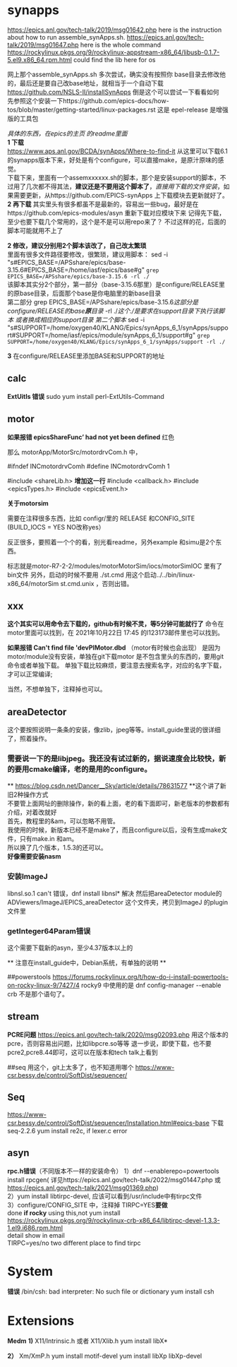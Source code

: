 # synapps
https://epics.anl.gov/tech-talk/2019/msg01642.php  here is the instruction about how to run assemble_synApps.sh.
https://epics.anl.gov/tech-talk/2019/msg01647.php   here is the whole command
https://rockylinux.pkgs.org/9/rockylinux-appstream-x86_64/libusb-0.1.7-5.el9.x86_64.rpm.html  could find the lib here for os


网上那个assemble_synApps.sh 多次尝试，确实没有按照你 base目录去修改他的，最后还是要自己改base地址，就相当于一个自动下载  
https://github.com/NSLS-II/installSynApps    倒是这个可以尝试一下看看如何  
先参照这个安装一下https://github.com/epics-docs/how-tos/blob/master/getting-started/linux-packages.rst
这是 epel-release 是增强版的工具包

*具体的东西，在epics的主页 的readme里面*  
**1 下载**  
https://www.aps.anl.gov/BCDA/synApps/Where-to-find-it
从这里可以下载6.1的synapps版本下来，好处是有个configure，可以直接make，是原汁原味的感觉。  
下载下来，里面有一个assemxxxxxx.sh的脚本，那个是安装support的脚本，不过用了几次都不得其法，**建议还是不要用这个脚本了**，*直接用下载的文件安装*，如果需要更新，从https://github.com/EPICS-synApps 上下载模块去更新就好了。  
**2 再下载**
其实里头有很多都虽不是最新的，容易出一些bug，最好是在https://github.com/epics-modules/asyn 重新下载对应模块下来
记得先下载，至少也要下载几个常用的，这个是不是可以用repo来了？
不过这样的花，后面的脚本可能就用不上了

**2 修改，建议分别用2个脚本该改了，自己改太繁琐**  
里面有很多文件路径要修改，很繁琐，建议用脚本：
sed -i "s#EPICS_BASE=/APSshare/epics/base-3.15.6#EPICS_BASE=/home/iasf/epics/base#g" `grep EPICS_BASE=/APSshare/epics/base-3.15.6 -rl ./`  
该脚本其实分2个部分，第一部分（base-3.15.6那里）是configure/RELEASE里的原base目录，后面那个base是你电脑里的新base目录  
第二部分 grep EPICS_BASE=/APSshare/epics/base-3.15.6*这部分是configure/RELEASE的base**原**目录* -rl ./*这个./是要求在support目录下执行该脚本  或者换成相应的support目录*
*第二个脚本* 
sed -i "s#SUPPORT=/home/oxygen40/KLANG/Epics/synApps_6_1/synApps/support#SUPPORT=/home/iasf/epics/module/synApps_6_1/support#g" `grep SUPPORT=/home/oxygen40/KLANG/Epics/synApps_6_1/synApps/support -rl ./`

**3** 
在configure/RELEASE里添加BASE和SUPPORT的地址



## calc

**ExtUitls 错误**
sudo yum install perl-ExtUtils-Command

## motor  
**如果报错 epicsShareFunc’ had not yet been defined**  红色

那么 motorApp/MotorSrc/motordrvCom.h  中，

#ifndef	INCmotordrvComh
#define	INCmotordrvComh 1

#include <shareLib.h>  **增加这一行**
#include <callback.h>
#include <epicsTypes.h>
#include <epicsEvent.h>


**关于motorsim**

需要在注释很多东西，比如 configr/里的 RELEASE 和CONFIG_SITE (BUILD_IOCS = YES   NO改称yes）

反正很多，要照着一个个的看，别光看readme，另外example 和simu是2个东西。

标志就是motor-R7-2-2/modules/motorMotorSim/iocs/motorSimIOC  里有了bin文件
另外，启动的时候不要用 ./st.cmd
用这个启动../../bin/linux-x86_64/motorSim st.cmd.unix ，否则出错。

## xxx
**这个其实可以用命令去下载的，github有时候不灵，等5分钟可能就行了**
命令在motor里面可以找到，在 2021年10月22日 17:45  的l123173邮件里也可以找到。


**如果报错 Can't find file 'devPIMotor.dbd**
（motor有时候也会出现）
是因为motor/module没有安装，单独在git下载motor 是不包含里头的东西的，要用git命令或者单独下载。
单独下载比较麻烦，要注意去搜索名字，对应的名字下载，才可以正常编译;

当然，不想单独下，注释掉也可以。

## areaDetector
这个要按照说明一条条的安装，像zlib，jpeg等等。install_guide里说的很详细了，照着操作。  
### 需要说一下的是libjpeg。我还没有试过新的，据说速度会比较快，新的要用cmake编译，老的是用的configure。  
** https://blog.csdn.net/Dancer__Sky/article/details/78631577 **这个讲了新旧2种操作方式  
不要管上面网址的删除操作，新的看上面，老的看下面即可，新老版本的参数都有介绍，对着改就好  
首先，教程里的&am，可以忽略不用管。  
我使用的时候，新版本已经不是make了，而且configure以后，没有生成make文件，只有make.in 和am。  
所以换了几个版本，1.5.3的还可以。  
**好像需要安装nasm**  

### 安装ImageJ
libnsl.so.1 can't 错误，dnf install libnsl* 解决
然后把areaDetector module的 ADViewers/ImageJ/EPICS_areaDetector 这个文件夹，拷贝到ImageJ 的plugin文件里


### getInteger64Param错误  
这个需要下载新的asyn，至少4.37版本以上的   

** 注意在install_guide中，Debian系统，有单独的说明 **  



##powerstools
https://forums.rockylinux.org/t/how-do-i-install-powertools-on-rocky-linux-9/7427/4
rocky9 中使用的是 dnf config-manager --enable crb 不是那个语句了。

## stream  
**PCRE问题**
https://epics.anl.gov/tech-talk/2020/msg02093.php  用这个版本的pcre，否则容易出问题，比如libpcre.so等等
退一步说，即使下载，也不要pcre2,pcre8.44即可，这可以在版本和tech talk上看到

##seq
用这个，git上太多了，也不知道用哪个
https://www-csr.bessy.de/control/SoftDist/sequencer/

## Seq 
https://www-csr.bessy.de/control/SoftDist/sequencer/Installation.html#epics-base
下载seq-2.2.6
yum install re2c, if lexer.c error

## asyn
**rpc.h错误**（不同版本不一样的安装命令）
1）dnf --enablerepo=powertools install rpcgen( 详见https://epics.anl.gov/tech-talk/2022/msg01447.php 或 https://epics.anl.gov/tech-talk/2021/msg01369.php)   
2）yum install libtirpc-devel, 应该可以看到/usr/include中有tirpc文件  
3）configure/CONFIG_SITE 中，注释掉 TIRPC=YES**要做**  
done
**if rocky** 
using this,not yum install
https://rockylinux.pkgs.org/9/rockylinux-crb-x86_64/libtirpc-devel-1.3.3-1.el9.i686.rpm.html  
detail show in email  
TIRPC=yes/no two different place to find tirpc



# System
**错误**
/bin/csh: bad interpreter: No such file or dictionary
yum install csh

# Extensions

**Medm**
**1)**
X11/Intrinsic.h 或者  X11/Xlib.h
yum install libX*

**2）**
Xm/XmP.h
yum install motif-devel
yum install libXp libXp-devel

